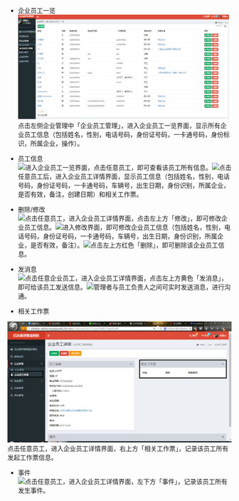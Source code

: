 * 企业员工一览![](/assets/企业员工管理.png)点击左侧企业管理中「企业员工管理」，进入企业员工一览界面，显示所有企业员工信息（包括姓名，性别，电话号码，身份证号码，一卡通号码，身份标识，所属企业，操作）。

* 员工信息  
  ![](https://www.gitbook.com/b7fc8b2b-c6c6-42c2-b113-832ad5563e55)进入企业员工一览界面，点击任意员工，即可查看该员工所有信息。![](https://www.gitbook.com/b33648de-5950-4e30-a426-892d621c87cc)点击任意员工后，进入企业员工详情界面，显示员工信息（包括姓名，性别，电话号码，身份证号码，一卡通号码，车辆号，出生日期，身份识别，所属企业，是否有效，备注，创建日期）和相关工作票。

* 删除/修改  
  ![](https://www.gitbook.com/b020f456-1b07-4086-89a8-1b6e3e575bf5)点击任意员工，进入企业员工详情界面，点击左上方「修改」，即可修改企业员工信息。![](https://www.gitbook.com/cf192bc0-6f91-40b8-902c-8b28d61cefaa)进入修改界面，即可修改企业员工信息（包括姓名，性别，电话号码，身份证号码，一卡通号码，车辆号，出生日期，身份识别，所属企业，是否有效，备注）。![](https://www.gitbook.com/740f194d-8655-48b1-a92a-cdff456670b3)点击左上方红色「删除」，即可删除该企业员工信息。

* 发消息  
  ![](https://www.gitbook.com/f935b37f-3274-4e53-ab63-4479142e4950)点击任意企业员工，进入企业员工详情界面，点击左上方黄色「发消息」，即可给该员工发送信息。![](https://www.gitbook.com/afeabb38-15cc-41a4-b358-42f68a447d27)管理者与员工负责人之间可实时发送消息，进行沟通。

* 相关工作票

![](/assets/企业员工管理14.png)点击任意员工，进入企业员工详情界面，右上方「相关工作票」，记录该员工所有发起工作票信息。

* 事件  
  ![](https://www.gitbook.com/77206a87-daa2-4192-92e7-84e4d909438e)点击任意员工，进入企业员工详情界面，左下方「事件」，记录该员工所有发生事件。



